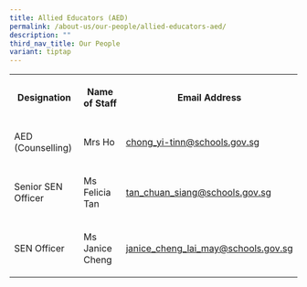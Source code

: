 ```yaml
---
title: Allied Educators (AED)
permalink: /about-us/our-people/allied-educators-aed/
description: ""
third_nav_title: Our People
variant: tiptap
---
```

<table><tbody><tr><th rowspan="1" colspan="1"><p>Designation</p></th><th rowspan="1" colspan="1"><p>Name of Staff</p></th><th rowspan="1" colspan="1"><p>Email Address</p></th></tr><tr><td rowspan="1" colspan="1"><p>AED (Counselling)</p></td><td rowspan="1" colspan="1"><p>Mrs Ho</p></td><td rowspan="1" colspan="1"><p><a href="chong_yi-tinn@schools.gov.sg" rel="noopener noreferrer nofollow" target="_blank">chong_yi-tinn@schools.gov.sg</a></p></td></tr><tr><td rowspan="1" colspan="1"><p>Senior SEN Officer</p></td><td rowspan="1" colspan="1"><p>Ms Felicia Tan</p></td><td rowspan="1" colspan="1"><p><a href="tan_chuan_siang@schools.gov.sg" rel="noopener noreferrer nofollow" target="_blank">tan_chuan_siang@schools.gov.sg</a></p></td></tr><tr><td rowspan="1" colspan="1"><p>SEN Officer</p></td><td rowspan="1" colspan="1"><p>Ms Janice Cheng</p></td><td rowspan="1" colspan="1"><p><a href="janice_cheng_lai_may@schools.gov.sg" rel="noopener noreferrer nofollow" target="_blank">janice_cheng_lai_may@schools.gov.sg</a></p></td></tr></tbody></table><p></p>